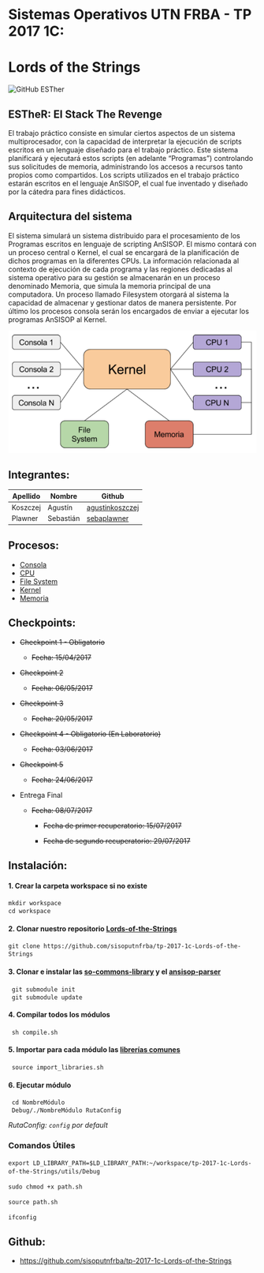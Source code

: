 # **Sistemas Operativos UTN FRBA - TP 2017 1C:**
# **Lords of the Strings**
 
![GitHub ESTher](/ESTher.png)
 
## **ESTheR: El Stack The Revenge**
El trabajo práctico consiste en simular ciertos aspectos de un sistema multiprocesador, con la
capacidad de interpretar la ejecución de scripts escritos en un lenguaje diseñado para el trabajo
práctico. Este sistema planificará y ejecutará estos scripts (en adelante “Programas”) controlando
sus solicitudes de memoria, administrando los accesos a recursos tanto propios como compartidos.
Los scripts utilizados en el trabajo práctico estarán escritos en el lenguaje AnSISOP, el cual fue
inventado y diseñado por la cátedra para fines didácticos.

## **Arquitectura del sistema**
El sistema simulará un sistema distribuido para el procesamiento de los Programas escritos en
lenguaje de scripting AnSISOP. El mismo contará con un proceso central o Kernel, el cual se
encargará de la planificación de dichos programas en la diferentes CPUs.
La información relacionada al contexto de ejecución de cada programa y las regiones dedicadas al
sistema operativo para su gestión se almacenarán en un proceso denominado Memoria, que simula
la memoria principal de una computadora.
Un proceso llamado Filesystem otorgará al sistema la capacidad de almacenar y gestionar datos de
manera persistente.
Por último los procesos consola serán los encargados de enviar a ejecutar los programas AnSISOP al
Kernel.

![GitHub SystemArchitecture](/SystemArchitecture.png)

## **Integrantes:**

| Apellido | Nombre | Github |
| -------- | -------- | -------- |
| Koszczej | Agustín | [agustinkoszczej](https://github.com/agustinkoszczej) |
| Plawner | Sebastián | [sebaplawner](https://github.com/sebaplawner) |

## **Procesos:**

* [Consola](https://github.com/agustinkoszczej/UTN-TP-SO/tree/master/consola)
* [CPU](https://github.com/agustinkoszczej/UTN-TP-SO/tree/master/cpu)
* [File System](https://github.com/agustinkoszczej/UTN-TP-SO/tree/master/filesystem)
* [Kernel](https://github.com/agustinkoszczej/UTN-TP-SO/tree/master/kernel)
* [Memoria](https://github.com/agustinkoszczej/UTN-TP-SO/tree/master/memoria)

## **Checkpoints:**

* ~~Checkpoint 1 - Obligatorio~~
  * ~~Fecha: 15/04/2017~~
  
* ~~Checkpoint 2~~
  * ~~Fecha: 06/05/2017~~
  
* ~~Checkpoint 3~~
  * ~~Fecha: 20/05/2017~~
  
* ~~Checkpoint 4 - Obligatorio (En Laboratorio)~~
  * ~~Fecha: 03/06/2017~~
  
* ~~Checkpoint 5~~
  * ~~Fecha: 24/06/2017~~
  
* Entrega Final
  * ~~Fecha: 08/07/2017~~
    * ~~Fecha de primer recuperatorio: 15/07/2017~~
    
    * ~~Fecha de segundo recuperatorio: 29/07/2017~~

## **Instalación:**
#### 1. Crear la carpeta workspace si no existe

    mkdir workspace   
    cd workspace
    
#### 2. Clonar nuestro repositorio [Lords-of-the-Strings](https://github.com/sisoputnfrba/tp-2017-1c-Lords-of-the-Strings)

    git clone https://github.com/sisoputnfrba/tp-2017-1c-Lords-of-the-Strings
    
#### 3. Clonar e instalar las [so-commons-library](https://github.com/sisoputnfrba/so-commons-library/tree/1dd52d058e5c468f7dbe83ad8579a059d5c5ff38) y el [ansisop-parser](https://github.com/sisoputnfrba/ansisop-parser/tree/f390532f020c3b158932df8e745c75fa0ca10764)

     git submodule init 
     git submodule update
        
#### 4. Compilar todos los módulos

     sh compile.sh
    
#### 5. Importar para cada módulo las [librerías comunes](https://github.com/agustinkoszczej/UTN-TP-SO/tree/master/utils)

     source import_libraries.sh

#### 6. Ejecutar módulo

     cd NombreMódulo
     Debug/./NombreMódulo RutaConfig
    
*RutaConfig: `config` por default*

### **Comandos Útiles**

`export LD_LIBRARY_PATH=$LD_LIBRARY_PATH:~/workspace/tp-2017-1c-Lords-of-the-Strings/utils/Debug` 
    
`sudo chmod +x path.sh`
   
`source path.sh`
    
`ifconfig`
    
## **Github:**
* https://github.com/sisoputnfrba/tp-2017-1c-Lords-of-the-Strings
